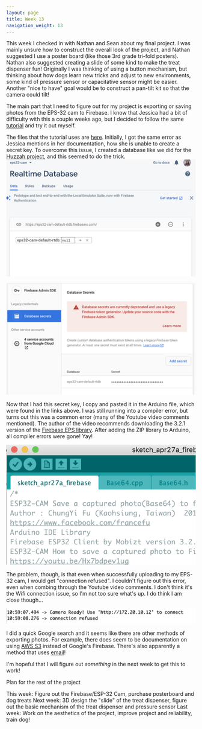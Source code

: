 ```yaml
---
layout: page
title: Week 13
navigation_weight: 13
---
```

This week I checked in with Nathan and Sean about my final project. I was mainly unsure how to construct the overall look of the project, and Nathan suggested I use a poster board (like those 3rd grade tri-fold posters). Nathan also suggested creating a slide of some kind to make the treat dispenser fun! Originally I was thinking of using a button mechanism, but thinking about how dogs learn new tricks and adjust to new environments, some kind of pressure sensor or capacitative sensor might be easier. Another "nice to have" goal would be to construct a pan-tilt kit so that the camera could tilt!

The main part that I need to figure out for my project is exporting or saving photos from the EPS-32 cam to Firebase. I know that Jessica had a bit of difficulty with this a couple weeks ago, but I decided to follow the same [tutorial](https://www.youtube.com/watch?v=Hx7bdpev1ug&ab_channel=fuchungyi) and try it out myself. 

The files that the tutorial uses are [here](https://github.com/fustyles/Arduino/tree/master/ESP32-CAM_Firebase). Initially, I got the same error as Jessica mentions in her documentation, how she is unable to create a secret key. To overcome this issue, I created a database like we did for the [Huzzah project](https://nathanmelenbrink.github.io/ps70/10_networking/huzzah1b.html), and this seemed to do the trick. 
![photo](assets/week13-db.png)

![photo](assets/week13-eps.png)

Now that I had this secret key, I copy and pasted it in the Arduino file, which were found in the links above. I was still running into a compiler error, but turns out this was a common error (many of the Youtube video comments mentioned). The author of the video recommends downloading the 3.2.1 version of the [Firebase EPS library](https://www.arduinolibraries.info/libraries/firebase-esp32-client). After adding the ZIP library to Arduino, all compiler errors were gone! Yay!

![photo](assets/Week13-tabs.png)

The problem, though, is that even when successfully uploading to my EPS-32 cam, I would get "connection refused". I couldn't figure out this error, even when combing through the Youtube video comments. I don't think it's the Wifi connection issue, so I'm not too sure what's up. I do think I am close though...

![photo](assets/week13-refuse.png)


I did a quick Google search and it seems like there are other methods of exporting photos. For example, there does seem to be documentation on using [AWS S3](https://docs.aws.amazon.com/freertos/latest/userguide/getting_started_espressif.html) instead of Google's Firebase. There's also apparently a method that uses [email](https://www.instructables.com/ESP32-CAM-Capture-Photos-and-Send-Through-E-mail-U/)!

I'm hopeful that I will figure out *something* in the next week to get this to work!

Plan for the rest of the project

This week: Figure out the Firebase/ESP-32 Cam, purchase posterboard and dog treats
Next week: 3D design the "slide" of the treat dispenser, figure out the basic mechanism of the treat dispenser and pressure sensor
Last week: Work on the aesthetics of the project, improve project and reliability, train dog!

